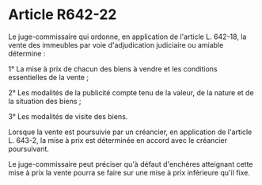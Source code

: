 # Article R642-22

Le juge-commissaire qui ordonne, en application de l'article L. 642-18, la vente des immeubles par voie d'adjudication judiciaire ou amiable détermine :

1° La mise à prix de chacun des biens à vendre et les conditions essentielles de la vente ;

2° Les modalités de la publicité compte tenu de la valeur, de la nature et de la situation des biens ;

3° Les modalités de visite des biens.

Lorsque la vente est poursuivie par un créancier, en application de l'article L. 643-2, la mise à prix est déterminée en accord avec le créancier poursuivant.

Le juge-commissaire peut préciser qu'à défaut d'enchères atteignant cette mise à prix la vente pourra se faire sur une mise à prix inférieure qu'il fixe.
